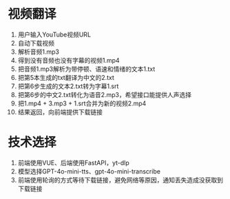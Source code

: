 # 视频翻译

1. 用户输入YouTube视频URL
2. 自动下载视频
3. 解析音频1.mp3
4. 得到没有音频也没有字幕的视频1.mp4
5. 把音频1.mp3解析为带停顿、语速和情绪的文本1.txt
6. 把第5本生成的txt翻译为中文的2.txt
7. 把第6步生成的文本2.txt转为字幕1.srt
8. 把第6步的中文2.txt转化为语音2.mp3，希望接口能提供人声选择
9. 把1.mp4 + 3.mp3 + 1.srt合并为新的视频2.mp4
10. 结果返回，向前端提供下载链接

# 技术选择

1. 前端使用VUE、后端使用FastAPI，yt-dlp
2. 模型选择GPT-4o-mini-tts、gpt-4o-mini-transcribe
3. 前端使用轮询的方式等待下载链接，避免网络等原因，通知丢失造成没获取到下载链接
